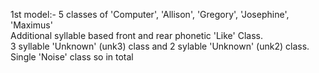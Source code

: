 1st model:- 5 classes of 'Computer', 'Allison', 'Gregory', 'Josephine', 'Maximus'  
Additional syllable based front and rear phonetic 'Like' Class.  
3 syllable 'Unknown' (unk3) class and 2 sylable 'Unknown' (unk2) class.  
Single 'Noise' class so in total 
